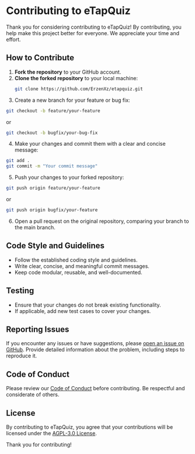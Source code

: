 # Contributing to eTapQuiz

Thank you for considering contributing to eTapQuiz! By contributing, you help make this project better for everyone. We appreciate your time and effort.

## How to Contribute

1. **Fork the repository** to your GitHub account.
2. **Clone the forked repository** to your local machine:
   ```bash
   git clone https://github.com/ErzenXz/etapquiz.git
   ```
3. Create a new branch for your feature or bug fix:

```bash
git checkout -b feature/your-feature
```
or
```bash
git checkout -b bugfix/your-bug-fix
```
4. Make your changes and commit them with a clear and concise message:

```bash
git add .
git commit -m "Your commit message"
```

5. Push your changes to your forked repository:

```bash
git push origin feature/your-feature
```
or 
```bash
git push origin bugfix/your-feature
```

6. Open a pull request on the original repository, comparing your branch to the main branch.

## Code Style and Guidelines
- Follow the established coding style and guidelines.
- Write clear, concise, and meaningful commit messages.
- Keep code modular, reusable, and well-documented.

## Testing
- Ensure that your changes do not break existing functionality.
- If applicable, add new test cases to cover your changes.

## Reporting Issues
If you encounter any issues or have suggestions, please [open an issue on GitHub](https://github.com/ErzenXz/eTapQuiz/issues). Provide detailed information about the problem, including steps to reproduce it.

## Code of Conduct
Please review our [Code of Conduct](CODE_OF_CONDUCT.md) before contributing. Be respectful and considerate of others.

## License
By contributing to eTapQuiz, you agree that your contributions will be licensed under the [AGPL-3.0 License](LICENSE).

Thank you for contributing!

